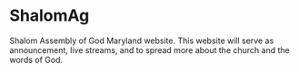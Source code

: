 # ShalomAg
Shalom Assembly of God Maryland website. This website will serve as announcement, live streams, and to spread more about the church and the words of God.
